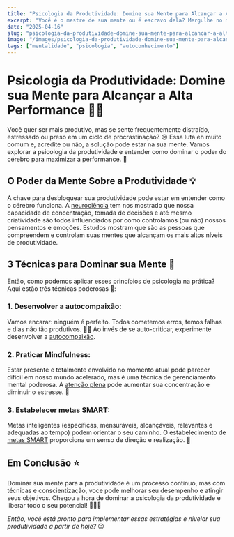 ```yaml
---
title: "Psicologia da Produtividade: Domine sua Mente para Alcançar a Alta Performance"
excerpt: "Você é o mestre de sua mente ou é escravo dela? Mergulhe no mundo da psicologia produtiva e descubra como comandar sua mente para alcançar níveis de performance que você jamais pensou serem possíveis."
date: "2025-04-16"
slug: "psicologia-da-produtividade-domine-sua-mente-para-alcancar-a-alta-performance"
image: "/images/psicologia-da-produtividade-domine-sua-mente-para-alcancar-a-alta-performance.webp"
tags: ["mentalidade", "psicologia", "autoconhecimento"]
---
```


# Psicologia da Produtividade: Domine sua Mente para Alcançar a Alta Performance 🧠💪 

Você quer ser mais produtivo, mas se sente frequentemente distraído, estressado ou preso em um ciclo de procrastinação? 😣 Essa luta eh muito comum e, acredite ou não, a solução pode estar na sua mente. Vamos explorar a psicologia da produtividade e entender como dominar o poder do cérebro para maximizar a performance. 🚀

## O Poder da Mente Sobre a Produtividade 💡 

A chave para desbloquear sua produtividade pode estar em entender como o cérebro funciona. A [neurociência](https://www.pnas.org/content/115/40/9950) tem nos mostrado que nossa capacidade de concentração, tomada de decisões e até mesmo criatividade são todos influenciados por como controlamos (ou não) nossos pensamentos e emoções. Estudos mostram que são as pessoas que compreendem e controlam suas mentes que alcançam os mais altos níveis de produtividade.

## 3 Técnicas para Dominar sua Mente 👀 

Então, como podemos aplicar esses princípios de psicologia na prática? Aqui estão três técnicas poderosas 💪:

### 1. Desenvolver a autocompaixão: 

Vamos encarar: ninguém é perfeito. Todos cometemos erros, temos falhas e dias não tão produtivos. 🤷‍♀️ Ao invés de se auto-criticar, experimente desenvolver a [autocompaixão](https://www.psychologytoday.com/intl/blog/the-mindful-self-express/201706/8-steps-increasing-compassion-yourself). 

### 2. Praticar Mindfulness: 

Estar presente e totalmente envolvido no momento atual pode parecer difícil em nosso mundo acelerado, mas é uma técnica de gerenciamento mental poderosa. A [atenção plena](https://www.mayoclinic.org/healthy-lifestyle/consumer-health/in-depth/mindfulness-exercises/art-20046356) pode aumentar sua concentração e diminuir o estresse. 🙏

### 3. Estabelecer metas SMART: 

Metas inteligentes (específicas, mensuráveis, alcançáveis, relevantes e adequadas ao tempo) podem orientar o seu caminho. O estabelecimento de [metas SMART](https://www.mindtools.com/pages/article/smart-goals.htm) proporciona um senso de direção e realização. 🎯

## Em Conclusão ⭐ 

Dominar sua mente para a produtividade é um processo contínuo, mas com técnicas e conscientização, voce pode melhorar seu desempenho e atingir seus objetivos. Chegou a hora de dominar a psicologia da produtividade e liberar todo o seu potencial! 💪🎯🚀

*Então, você está pronto para implementar essas estratégias e nivelar sua produtividade a partir de hoje?* 😉
